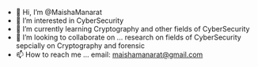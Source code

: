 - 👋 Hi, I’m @MaishaManarat
- 👀 I’m interested in CyberSecurity
- 🌱 I’m currently learning Cryptography and other fields of CyberSecurity
- 💞️ I’m looking to collaborate on ... research on fields of CyberSecurity sepcially on Cryptography and forensic
- 📫 How to reach me ... email: maishamanarat@gmail.com

<!---
MaishaManarat/MaishaManarat is a ✨ special ✨ repository because its `README.md` (this file) appears on your GitHub profile.
You can click the Preview link to take a look at your changes.
--->
